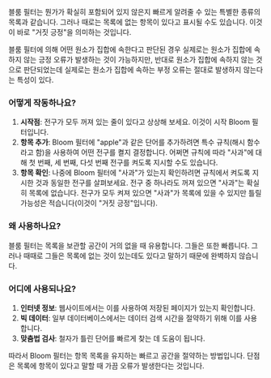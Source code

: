 

블룸 필터는 뭔가가 확실히 포함되어 있지 않은지 빠르게 알려줄 수 있는 특별한 종류의 목록과 같습니다. 그러나 때로는 목록에 없는 항목이 있다고 표시될 수도 있습니다. 이것이 바로 "거짓 긍정"을 의미하는 것입니다.

블룸 필터에 의해 어떤 원소가 집합에 속한다고 판단된 경우 실제로는 원소가 집합에 속하지 않는 긍정 오류가 발생하는 것이 가능하지만, 반대로 원소가 집합에 속하지 않는 것으로 판단되었는데 실제로는 원소가 집합에 속하는 부정 오류는 절대로 발생하지 않는다는 특성이 있다.

### 어떻게 작동하나요?

1. **시작점**: 전구가 모두 꺼져 있는 줄이 있다고 상상해 보세요. 이것이 시작 Bloom 필터입니다.
2. **항목 추가**: Bloom 필터에 "apple"과 같은 단어를 추가하려면 특수 규칙(해시 함수라고 함)을 사용하여 어떤 전구를 켤지 결정합니다. 어쩌면 규칙에 따라 "사과"에 대해 첫 번째, 세 번째, 다섯 번째 전구를 켜도록 지시할 수도 있습니다.
3. **항목 확인**: 나중에 Bloom 필터에 "사과"가 있는지 확인하려면 규칙에서 켜도록 지시한 것과 동일한 전구를 살펴보세요. 전구 중 하나라도 꺼져 있으면 "사과"는 확실히 목록에 없습니다. 전구가 모두 켜져 있으면 "사과"가 목록에 있을 수 있지만 틀릴 가능성은 적습니다(이것이 "거짓 긍정"입니다).

### 왜 사용하나요?

블룸 필터는 목록을 보관할 공간이 거의 없을 때 유용합니다. 그들은 또한 빠릅니다. 그러나 때때로 그들은 목록에 없는 것이 있는데도 있다고 말하기 때문에 완벽하지 않습니다.

### 어디에 사용되나요?

1. **인터넷 정보**: 웹사이트에서는 이를 사용하여 저장된 페이지가 있는지 확인합니다.
2. **빅 데이터**: 일부 데이터베이스에서는 데이터 검색 시간을 절약하기 위해 이를 사용합니다.
3. **맞춤법 검사**: 철자가 틀린 단어를 빠르게 찾는 데 도움이 됩니다.

따라서 Bloom 필터는 항목 목록을 유지하는 빠르고 공간을 절약하는 방법입니다. 단점은 목록에 항목이 있다고 말할 때 가끔 오류가 발생한다는 것입니다.

